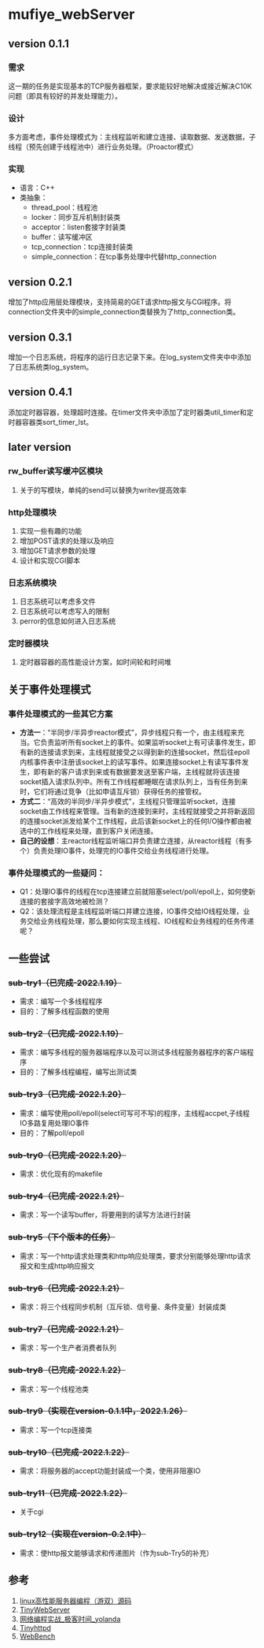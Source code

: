 # mufiye_webServer
## version 0.1.1
### 需求
这一期的任务是实现基本的TCP服务器框架，要求能较好地解决或接近解决C10K问题（即具有较好的并发处理能力）。
### 设计
多方面考虑，事件处理模式为：主线程监听和建立连接、读取数据、发送数据，子线程（预先创建于线程池中）进行业务处理。（Proactor模式）
### 实现
* 语言：C++
* 类抽象：
  * thread_pool：线程池
  * locker：同步互斥机制封装类
  * acceptor：listen套接字封装类
  * buffer：读写缓冲区
  * tcp_connection：tcp连接封装类
  * simple_connection：在tcp事务处理中代替http_connection
## version 0.2.1
增加了http应用层处理模块，支持简易的GET请求http报文与CGI程序。将connection文件夹中的simple_connection类替换为了http_connection类。
## version 0.3.1
增加一个日志系统，将程序的运行日志记录下来。在log_system文件夹中中添加了日志系统类log_system。
## version 0.4.1
添加定时器容器，处理超时连接。在timer文件夹中添加了定时器类util_timer和定时器容器类sort_timer_lst。
## later version
### rw_buffer读写缓冲区模块
1. 关于的写模块，单纯的send可以替换为writev提高效率
### http处理模块
1. 实现一些有趣的功能
2. 增加POST请求的处理以及响应
3. 增加GET请求参数的处理
4. 设计和实现CGI脚本
### 日志系统模块
1. 日志系统可以考虑多文件
2. 日志系统可以考虑写入的限制
3. perror的信息如何进入日志系统
### 定时器模块
1. 定时器容器的高性能设计方案，如时间轮和时间堆
## 关于事件处理模式
### 事件处理模式的一些其它方案
* **方法一**：“半同步/半异步reactor模式”，异步线程只有一个，由主线程来充当。它负责监听所有socket上的事件。如果监听socket上有可读事件发生，即有新的连接请求到来，主线程就接受之以得到新的连接socket，然后往epoll内核事件表中注册该socket上的读写事件。如果连接socket上有读写事件发生，即有新的客户请求到来或有数据要发送至客户端，主线程就将该连接socket插入请求队列中。所有工作线程都睡眠在请求队列上，当有任务到来时，它们将通过竞争（比如申请互斥锁）获得任务的接管权。
* **方式二**：“高效的半同步/半异步模式”，主线程只管理监听socket，连接socket由工作线程来管理。当有新的连接到来时，主线程就接受之并将新返回的连接socket派发给某个工作线程，此后该新socket上的任何I/O操作都由被选中的工作线程来处理，直到客户关闭连接。
* **自己的设想**：主reactor线程监听端口并负责建立连接，从reactor线程（有多个）负责处理IO事件，处理完的IO事件交给业务线程进行处理。
### 事件处理模式的一些疑问：
* Q1：处理IO事件的线程在tcp连接建立前就阻塞select/poll/epoll上，如何使新连接的套接字高效地被检测？
* Q2：该处理流程是主线程监听端口并建立连接，IO事件交给IO线程处理，业务交给业务线程处理，那么要如何实现主线程、IO线程和业务线程的任务传递呢？
## 一些尝试
### ~~sub-try1（已完成-2022.1.19）~~
* 需求：编写一个多线程程序
* 目的：了解多线程函数的使用
### ~~sub-try2（已完成-2022.1.19）~~
* 需求：编写多线程的服务器端程序以及可以测试多线程服务器程序的客户端程序
* 目的：了解多线程编程，编写出测试类
### ~~sub-try3（已完成-2022.1.20）~~
* 需求：编写使用poll/epoll(select可写可不写)的程序，主线程accpet,子线程IO多路复用处理IO事件
* 目的：了解poll/epoll
### ~~sub-try0（已完成-2022.1.20）~~
* 需求：优化现有的makefile
### ~~sub-try4（已完成-2022.1.21）~~
* 需求：写一个读写buffer，将要用到的读写方法进行封装
### ~~sub-try5（下个版本的任务）~~
* 需求：写一个http请求处理类和http响应处理类，要求分别能够处理http请求报文和生成http响应报文
### ~~sub-try6（已完成-2022.1.21）~~
* 需求：将三个线程同步机制（互斥锁、信号量、条件变量）封装成类
### ~~sub-try7（已完成-2022.1.21）~~
* 需求：写一个生产者消费者队列
### ~~sub-try8（已完成-2022.1.22）~~
* 需求：写一个线程池类
### ~~sub-try9（实现在version-0.1.1中，2022.1.26）~~
* 需求：写一个tcp连接类
### ~~sub-try10（已完成-2022.1.22）~~
* 需求：将服务器的accept功能封装成一个类，使用非阻塞IO
### ~~sub-try11（已完成-2022.1.22）~~
* 关于cgi
### ~~sub-try12（实现在version-0.2.1中）~~
* 需求：使http报文能够请求和传递图片（作为sub-Try5的补充）
## 参考
1. [linux高性能服务器编程（游双）源码](https://github.com/luckyhappycat/high_performance_linux_server_programming)
2. [TinyWebServer](https://github.com/qinguoyi/TinyWebServer)
3. [网络编程实战_极客时间_yolanda](https://github.com/froghui/yolanda)
4. [Tinyhttpd](https://github.com/EZLippi/Tinyhttpd)
5. [WebBench](https://github.com/EZLippi/WebBench)